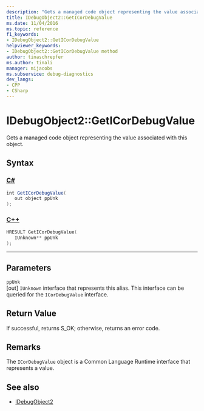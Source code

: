 ```yaml
---
description: "Gets a managed code object representing the value associated with this object."
title: IDebugObject2::GetICorDebugValue
ms.date: 11/04/2016
ms.topic: reference
f1_keywords:
- IDebugObject2::GetICorDebugValue
helpviewer_keywords:
- IDebugObject2::GetICorDebugValue method
author: tinaschrepfer
ms.author: tinali
manager: mijacobs
ms.subservice: debug-diagnostics
dev_langs:
- CPP
- CSharp
---
```

# IDebugObject2::GetICorDebugValue

Gets a managed code object representing the value associated with this object.

## Syntax

### [C#](#tab/csharp)
```csharp
int GetICorDebugValue(
   out object ppUnk
);
```
### [C++](#tab/cpp)
```cpp
HRESULT GetICorDebugValue(
   IUnknown** ppUnk
);
```
---

## Parameters
`ppUnk`\
[out] `IUnknown` interface that represents this alias. This interface can be queried for the `ICorDebugValue` interface.

## Return Value
 If successful, returns S_OK; otherwise, returns an error code.

## Remarks
 The `ICorDebugValue` object is a Common Language Runtime interface that represents a value.

## See also
- [IDebugObject2](../../../extensibility/debugger/reference/idebugobject2.md)
